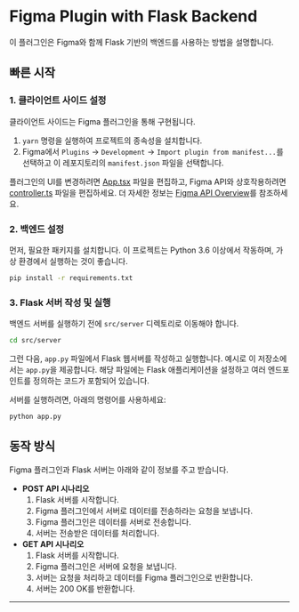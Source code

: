 # Figma Plugin with Flask Backend

이 플러그인은 Figma와 함께 Flask 기반의 백엔드를 사용하는 방법을 설명합니다.

## 빠른 시작

### 1. 클라이언트 사이드 설정

클라이언트 사이드는 Figma 플러그인을 통해 구현됩니다.

1. `yarn` 명령을 실행하여 프로젝트의 종속성을 설치합니다.
2. Figma에서 `Plugins` -> `Development` -> `Import plugin from manifest...`를 선택하고 이 레포지토리의 `manifest.json` 파일을 선택합니다.

플러그인의 UI를 변경하려면 [App.tsx](./src/app/components/App.tsx) 파일을 편집하고, Figma API와 상호작용하려면 [controller.ts](./src/plugin/controller.ts) 파일을 편집하세요. 더 자세한 정보는 [Figma API Overview](https://www.figma.com/plugin-docs/api/api-overview/)를 참조하세요.

### 2. 백엔드 설정

먼저, 필요한 패키지를 설치합니다. 이 프로젝트는 Python 3.6 이상에서 작동하며, 가상 환경에서 실행하는 것이 좋습니다.

```bash
pip install -r requirements.txt
```

### 3. Flask 서버 작성 및 실행

백엔드 서버를 실행하기 전에 `src/server` 디렉토리로 이동해야 합니다.

```bash
cd src/server
```

그런 다음, `app.py` 파일에서 Flask 웹서버를 작성하고 실행합니다. 
예시로 이 저장소에서는 `app.py`을 제공합니다. 해당 파일에는 Flask 애플리케이션을 설정하고 여러 엔드포인트를 정의하는 코드가 포함되어 있습니다.

서버를 실행하려면, 아래의 명령어를 사용하세요:

```bash
python app.py
```

## 동작 방식

Figma 플러그인과 Flask 서버는 아래와 같이 정보를 주고 받습니다. 

- **POST API 시나리오**
    1. Flask 서버를 시작합니다.
    2. Figma 플러그인에서 서버로 데이터를 전송하라는 요청을 보냅니다.
    3. Figma 플러그인은 데이터를 서버로 전송합니다.
    4. 서버는 전송받은 데이터를 처리합니다.
- **GET API 시나리오**
    1. Flask 서버를 시작합니다.
    3. Figma 플러그인은 서버에 요청을 보냅니다.
    4. 서버는 요청을 처리하고 데이터를 Figma 플러그인으로 반환합니다.
    5. 서버는 200 OK를 반환합니다.

---
